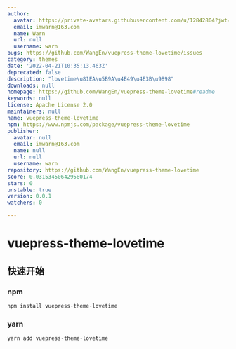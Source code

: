 ```yaml
---
author:
  avatar: https://private-avatars.githubusercontent.com/u/12842804?jwt=eyJhbGciOiJIUzI1NiIsInR5cCI6IkpXVCJ9.eyJpc3MiOiJnaXRodWIuY29tIiwiYXVkIjoicmF3LmdpdGh1YnVzZXJjb250ZW50LmNvbSIsImtleSI6ImtleTEiLCJleHAiOjE3MzQ2NTUwODAsIm5iZiI6MTczNDY1Mzg4MCwicGF0aCI6Ii91LzEyODQyODA0In0.MgrhEIUwJxSMxpdZ5sztsemVtBl9hix1sfWRHpJ8tNA&v=4
  email: imwarn@163.com
  name: Warn
  url: null
  username: warn
bugs: https://github.com/WangEn/vuepress-theme-lovetime/issues
category: themes
date: '2022-04-21T10:35:13.463Z'
deprecated: false
description: "lovetime\u81EA\u5B9A\u4E49\u4E3B\u9898"
downloads: null
homepage: https://github.com/WangEn/vuepress-theme-lovetime#readme
keywords: null
license: Apache License 2.0
maintainers: null
name: vuepress-theme-lovetime
npm: https://www.npmjs.com/package/vuepress-theme-lovetime
publisher:
  avatar: null
  email: imwarn@163.com
  name: null
  url: null
  username: warn
repository: https://github.com/WangEn/vuepress-theme-lovetime
score: 0.031534506429580174
stars: 0
unstable: true
version: 0.0.1
watchers: 0

---
```


# vuepress-theme-lovetime

## 快速开始
### npm

``` javascript
npm install vuepress-theme-lovetime
```

### yarn
``` javascript
yarn add vuepress-theme-lovetime
```
